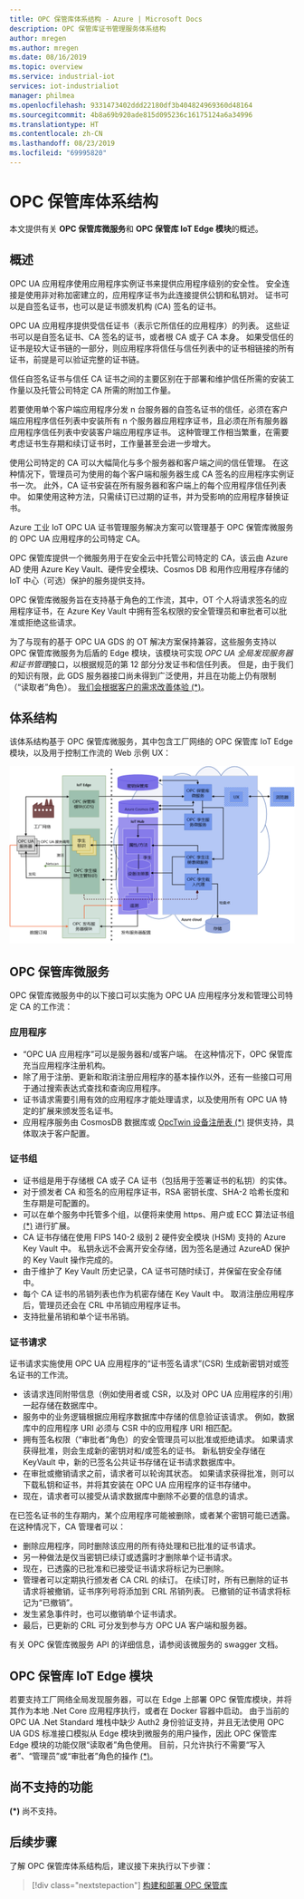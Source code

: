 ```yaml
---
title: OPC 保管库体系结构 - Azure | Microsoft Docs
description: OPC 保管库证书管理服务体系结构
author: mregen
ms.author: mregen
ms.date: 08/16/2019
ms.topic: overview
ms.service: industrial-iot
services: iot-industrialiot
manager: philmea
ms.openlocfilehash: 9331473402ddd22180df3b404824969360d48164
ms.sourcegitcommit: 4b8a69b920ade815d095236c16175124a6a34996
ms.translationtype: HT
ms.contentlocale: zh-CN
ms.lasthandoff: 08/23/2019
ms.locfileid: "69995820"
---
```

# <a name="opc-vault-architecture"></a>OPC 保管库体系结构

本文提供有关 **OPC 保管库微服务**和 **OPC 保管库 IoT Edge 模块**的概述。

## <a name="overview"></a>概述

OPC UA 应用程序使用应用程序实例证书来提供应用程序级别的安全性。 安全连接是使用非对称加密建立的，应用程序证书为此连接提供公钥和私钥对。 证书可以是自签名证书，也可以是证书颁发机构 (CA) 签名的证书。

OPC UA 应用程序提供受信任证书（表示它所信任的应用程序）的列表。 这些证书可以是自签名证书、CA 签名的证书，或者根 CA 或子 CA 本身。 如果受信任的证书是较大证书链的一部分，则应用程序将信任与信任列表中的证书相链接的所有证书，前提是可以验证完整的证书链。

信任自签名证书与信任 CA 证书之间的主要区别在于部署和维护信任所需的安装工作量以及托管公司特定 CA 所需的附加工作量。 

若要使用单个客户端应用程序分发 n 台服务器的自签名证书的信任，必须在客户端应用程序信任列表中安装所有 n 个服务器应用程序证书，且必须在所有服务器应用程序信任列表中安装客户端应用程序证书。 这种管理工作相当繁重，在需要考虑证书生存期和续订证书时，工作量甚至会进一步增大。

使用公司特定的 CA 可以大幅简化与多个服务器和客户端之间的信任管理。 在这种情况下，管理员可为使用的每个客户端和服务器生成 CA 签名的应用程序实例证书一次。 此外，CA 证书安装在所有服务器和客户端上的每个应用程序信任列表中。 如果使用这种方法，只需续订已过期的证书，并为受影响的应用程序替换证书。

Azure 工业 IoT OPC UA 证书管理服务解决方案可以管理基于 OPC 保管库微服务的 OPC UA 应用程序的公司特定 CA。

OPC 保管库提供一个微服务用于在安全云中托管公司特定的 CA，该云由 Azure AD 使用 Azure Key Vault、硬件安全模块、Cosmos DB 和用作应用程序存储的 IoT 中心（可选）保护的服务提供支持。

OPC 保管库微服务旨在支持基于角色的工作流，其中，OT 个人将请求签名的应用程序证书，在 Azure Key Vault 中拥有签名权限的安全管理员和审批者可以批准或拒绝这些请求。

为了与现有的基于 OPC UA GDS 的 OT 解决方案保持兼容，这些服务支持以 OPC 保管库微服务为后盾的 Edge 模块，该模块可实现 *OPC UA 全局发现服务器和证书管理*接口，以根据规范的第 12 部分分发证书和信任列表。 但是，由于我们的知识有限，此 GDS 服务器接口尚未得到广泛使用，并且在功能上仍有限制（“读取者”角色）。 [我们会根据客户的需求改善体验 (*)](#yet-unsupported-features)。

## <a name="architecture"></a>体系结构

该体系结构基于 OPC 保管库微服务，其中包含工厂网络的 OPC 保管库 IoT Edge 模块，以及用于控制工作流的 Web 示例 UX：

![OPCVault 体系结构](media/overview-opc-vault-architecture/opc-vault.png)

## <a name="opc-vault-microservice"></a>OPC 保管库微服务

OPC 保管库微服务中的以下接口可以实施为 OPC UA 应用程序分发和管理公司特定 CA 的工作流：

### <a name="application"></a>应用程序 
- “OPC UA 应用程序”可以是服务器和/或客户端。 在这种情况下，OPC 保管库充当应用程序注册机构。 
- 除了用于注册、更新和取消注册应用程序的基本操作以外，还有一些接口可用于通过搜索表达式查找和查询应用程序。 
- 证书请求需要引用有效的应用程序才能处理请求，以及使用所有 OPC UA 特定的扩展来颁发签名证书。 
- 应用程序服务由 CosmosDB 数据库或 [OpcTwin 设备注册表 (*)](#yet-unsupported-features) 提供支持，具体取决于客户配置。

### <a name="certificate-group"></a>证书组
- 证书组是用于存储根 CA 或子 CA 证书（包括用于签署证书的私钥）的实体。 
- 对于颁发者 CA 和签名的应用程序证书，RSA 密钥长度、SHA-2 哈希长度和生存期是可配置的。 
- 可以在单个服务中托管多个组，以便将来使用 https、用户或 ECC 算法证书组 [(*)](#yet-unsupported-features) 进行扩展。 
- CA 证书存储在使用 FIPS 140-2 级别 2 硬件安全模块 (HSM) 支持的 Azure Key Vault 中。 私钥永远不会离开安全存储，因为签名是通过 AzureAD 保护的 Key Vault 操作完成的。 
- 由于维护了 Key Vault 历史记录，CA 证书可随时续订，并保留在安全存储中。 
- 每个 CA 证书的吊销列表也作为机密存储在 Key Vault 中。 取消注册应用程序后，管理员还会在 CRL 中吊销应用程序证书。
- 支持批量吊销和单个证书吊销。

### <a name="certificate-request"></a>证书请求
证书请求实施使用 OPC UA 应用程序的“证书签名请求”(CSR) 生成新密钥对或签名证书的工作流。 
- 该请求连同附带信息（例如使用者或 CSR，以及对 OPC UA 应用程序的引用）一起存储在数据库中。 
- 服务中的业务逻辑根据应用程序数据库中存储的信息验证该请求。 例如，数据库中的应用程序 URI 必须与 CSR 中的应用程序 URI 相匹配。
- 拥有签名权限（“审批者”角色）的安全管理员可以批准或拒绝请求。 如果请求获得批准，则会生成新的密钥对和/或签名的证书。 新私钥安全存储在 KeyVault 中，新的已签名公共证书存储在证书请求数据库中。
- 在审批或撤销请求之前，请求者可以轮询其状态。 如果请求获得批准，则可以下载私钥和证书，并将其安装在 OPC UA 应用程序的证书存储中。
- 现在，请求者可以接受从请求数据库中删除不必要的信息的请求。 

在已签名证书的生存期内，某个应用程序可能被删除，或者某个密钥可能已透露。 在这种情况下，CA 管理者可以：
- 删除应用程序，同时删除该应用的所有待处理和已批准的证书请求。 
- 另一种做法是仅当密钥已续订或透露时才删除单个证书请求。
- 现在，已透露的已批准和已接受证书请求将标记为已删除。
- 管理者可以定期执行颁发者 CA CRL 的续订。 在续订时，所有已删除的证书请求将被撤销，证书序列号将添加到 CRL 吊销列表。 已撤销的证书请求将标记为“已撤销”。
- 发生紧急事件时，也可以撤销单个证书请求。
- 最后，已更新的 CRL 可分发到参与方 OPC UA 客户端和服务器。

有关 OPC 保管库微服务 API 的详细信息，请参阅该微服务的 swagger 文档。

## <a name="opc-vault-iot-edge-module"></a>OPC 保管库 IoT Edge 模块
若要支持工厂网络全局发现服务器，可以在 Edge 上部署 OPC 保管库模块，并将其作为本地 .Net Core 应用程序执行，或者在 Docker 容器中启动。 由于当前的 OPC UA .Net Standard 堆栈中缺少 Auth2 身份验证支持，并且无法使用 OPC UA GDS 标准接口模拟从 Edge 模块到微服务的用户操作，因此 OPC 保管库 Edge 模块的功能仅限“读取者”角色使用。 目前，只允许执行不需要“写入者”、“管理员”或“审批者”角色的操作 [(*)](#yet-unsupported-features)。 

## <a name="yet-unsupported-features"></a>尚不支持的功能

**(*)** 尚不支持。

## <a name="next-steps"></a>后续步骤

了解 OPC 保管库体系结构后，建议接下来执行以下步骤：

> [!div class="nextstepaction"]
> [构建和部署 OPC 保管库](howto-opc-vault-deploy.md)
